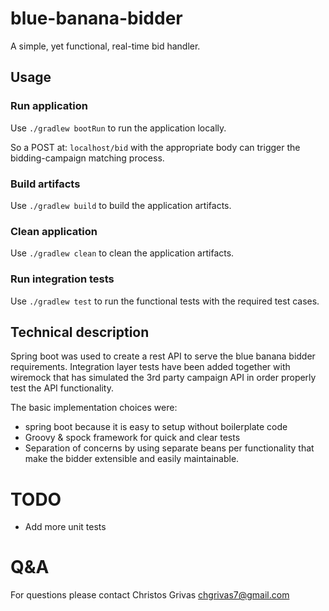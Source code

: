 # blue-banana-bidder
A simple, yet functional, real-time bid handler.

## Usage

### Run application

Use `./gradlew bootRun` to run the application locally.

So a POST at: `localhost/bid` with the appropriate body can trigger the bidding-campaign matching process.

### Build artifacts

Use `./gradlew build` to build the application artifacts.

### Clean application

Use `./gradlew clean` to clean the application artifacts.

### Run integration tests

Use `./gradlew test` to run the functional tests with the required test cases.

## Technical description

Spring boot was used to create a rest API to serve the blue banana bidder requirements. Integration layer tests have
been added together with wiremock that has simulated the 3rd party campaign API in order properly test the API functionality.

The basic implementation choices were:
- spring boot because it is easy to setup without boilerplate code
- Groovy & spock framework for quick and clear tests
- Separation of concerns by using separate beans per functionality that make the bidder extensible and easily maintainable.

# TODO

- Add more unit tests

# Q&A

For questions please contact Christos Grivas <chgrivas7@gmail.com>
